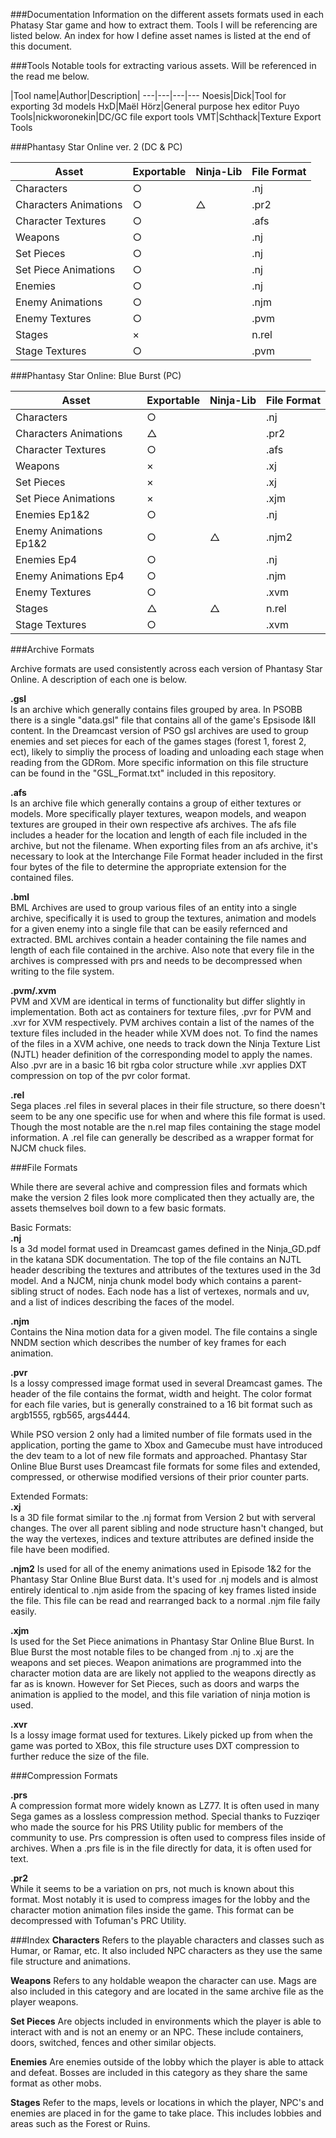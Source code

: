 ###Documentation
Information on the different assets formats used in each Phatasy Star game and how to extract them.  Tools I will be referencing are listed below. An index for how I define asset names is listed at the end of this document.

###Tools
Notable tools for extracting various assets. Will be referenced in the read me below.

|Tool name|Author|Description|
---|---|---|---
Noesis|Dick|Tool for exporting 3d models
HxD|Maël Hörz|General purpose hex editor
Puyo Tools|nickworonekin|DC/GC file export tools
VMT|Schthack|Texture Export Tools

###Phantasy Star Online ver. 2 (DC & PC)

| Asset | Exportable | Ninja-Lib | File Format |
---|---|---|---
Characters|○||.nj
Characters Animations|○|△|.pr2
Character Textures|○||.afs
Weapons|○||.nj
Set Pieces|○||.nj
Set Piece Animations|○||.nj
Enemies|○||.nj
Enemy Animations|○||.njm
Enemy Textures|○||.pvm
Stages|×||n.rel
Stage Textures|○||.pvm

###Phantasy Star Online: Blue Burst (PC)

| Asset | Exportable | Ninja-Lib | File Format |
---|---|---|---
Characters|○||.nj
Characters Animations|△||.pr2
Character Textures|○||.afs
Weapons|×||.xj
Set Pieces|×||.xj
Set Piece Animations|×||.xjm
Enemies Ep1&2|○||.nj
Enemy Animations Ep1&2|○|△|.njm2
Enemies Ep4|○||.nj
Enemy Animations Ep4|○||.njm
Enemy Textures|○||.xvm
Stages|△|△|n.rel
Stage Textures|○||.xvm

###Archive Formats

Archive formats are used consistently across each version of Phantasy Star Online. A description of each one is below.

**.gsl**  
Is an archive which generally contains files grouped by area. In PSOBB there is a single "data.gsl" file that contains all of the game's Epsisode I&II content. In the Dreamcast version of PSO gsl archives are used to group enemies and set pieces for each of the games stages (forest 1, forest 2, ect), likely to simpliy the process of loading and unloading each stage when reading from the GDRom.  More specific information on this file structure can be found in the "GSL_Format.txt" included in this repository.

**.afs**  
Is an archive file which generally contains a group of either textures or models. More specifically player textures, weapon models, and weapon textures are grouped in their own respective afs archives. The afs file includes a header for the location and length of each file included in the archive, but not the filename. When exporting files from an afs archive, it's necessary to look at the Interchange File Format header included in the first four bytes of the file to determine the appropriate extension for the contained files. 

**.bml**  
BML Archives are used to group various files of an entity into a single archive, specifically it is used to group the textures, animation and models for a given enemy into a single file that can be easily refernced and extracted. BML archives contain a header containing the file names and length of each file contained in the archive. Also note that every file in the archives is compressed with prs and needs to be decompressed when writing to the file system.

**.pvm/.xvm**  
PVM and XVM are identical in terms of functionality but differ slightly in implementation. Both act as containers for texture files, .pvr for PVM and .xvr for XVM respectively. PVM archives contain a list of the names of the texture files included in the header while XVM does not. To find the names of the files in a XVM achive, one needs to track down the Ninja Texture List (NJTL) header definition of the corresponding model to apply the names. Also .pvr are in a basic 16 bit rgba color structure while .xvr applies DXT compression on top of the pvr color format.

**.rel**  
 Sega places .rel files in several places in their file structure, so there doesn't seem to be any one specific use for when and where this file format is used. Though the most notable are the n.rel map files containing the stage model information. A .rel file can generally be described as a wrapper format for NJCM chuck files.
 
 
###File Formats

While there are several achive and compression files and formats which make the version 2 files look more complicated then they actually are, the assets themselves boil down to a few basic formats.

Basic Formats:  
**.nj**  
Is a 3d model format used in Dreamcast games defined in the Ninja_GD.pdf in the katana SDK documentation. The top of the file contains an NJTL header describing the textures and attributes of the textures used in the 3d model. And a NJCM, ninja chunk model body which contains a parent-sibling struct of nodes. Each node has a list of vertexes, normals and uv, and a list of indices describing the faces of the model.  

**.njm**  
Contains the Nina motion data for a given model. The file contains a single NNDM section which describes the number of key frames for each animation.

**.pvr**  
Is a lossy compressed image format used in several Dreamcast games. The header of the file contains the format, width and height. The color format for each file varies, but is generally constrained to a 16 bit format such as argb1555, rgb565, args4444.

While PSO version 2 only had a limited number of file formats used in the application, porting the game to Xbox and Gamecube must have introduced the dev team to a lot of new file formats and approached. Phantasy Star Online Blue Burst uses Dreamcast file formats for some files and extended, compressed, or otherwise modified versions of their prior counter parts.

Extended Formats:  
**.xj**   
Is a 3D file format similar to the .nj format from Version 2 but with serveral changes. The over all parent sibling and node structure hasn't changed, but the way the vertexes, indices and texture attributes are defined inside the file have been modified.

**.njm2**
Is used for all of the enemy animations used in Episode 1&2 for the Phantasy Star Online Blue Burst data. It's used for .nj models and is almost entirely identical to .njm aside from the spacing of key frames listed inside the file. This file can be read and rearranged back to a normal .njm file faily easily.

**.xjm**   
Is used for the Set Piece animations in Phantasy Star Online Blue Burst. In Blue Burst the most notable files to be changed from .nj to .xj are the weapons and set pieces. Weapon animations are programmed into the character motion data are are likely not applied to the weapons directly as far as is known. However for Set Pieces, such as doors and warps the animation is applied to the model, and this file variation of ninja motion is used.

**.xvr**  
Is a lossy image format used for textures. Likely picked up from when the game was ported to XBox, this file structure uses DXT compression to further reduce the size of the file. 

###Compression Formats

**.prs**  
A compression format more widely known as LZ77. It is often used in many Sega games as a lossless compression method. Special thanks to Fuzziqer who made the source for his PRS Utility public for members of the community to use. Prs compression is often used to compress files inside of archives. When a .prs file is in the file directly for data, it is often used for text.

**.pr2**  
While it seems to be a variation on prs, not much is known about this format. Most notably it is used to compress images for the lobby and the character motion animation files inside the game. This format can be decompressed with Tofuman's PRC Utility.

###Index
**Characters** Refers to the playable characters and classes such as Humar, or Ramar, etc. It also included NPC characters as they use the same file structure and animations.

**Weapons** Refers to any holdable weapon the character can use. Mags are also included in this category and are located in the same archive file as the player weapons.

**Set Pieces** Are objects included in environments which the player is able to interact with and is not an enemy or an NPC. These include containers, doors, switched, fences and other similar objects.

**Enemies** Are enemies outside of the lobby which the player is able to attack and defeat. Bosses are included in this category as they share the same format as other mobs.

**Stages** Refer to the maps, levels or locations in which the player, NPC's and enemies are placed in for the game to take place. This includes lobbies and areas such as the Forest or Ruins. 
